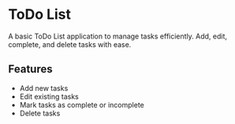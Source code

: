 # ToDo List

A basic ToDo List application to manage tasks efficiently. Add, edit, complete, and delete tasks with ease.

## Features

- Add new tasks
- Edit existing tasks
- Mark tasks as complete or incomplete
- Delete tasks